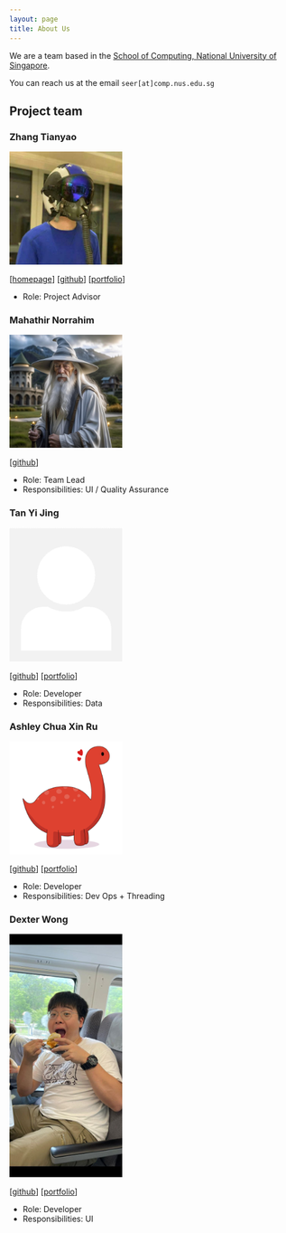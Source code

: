 ```yaml
---
layout: page
title: About Us
---
```


We are a team based in the [School of Computing, National University of Singapore](http://www.comp.nus.edu.sg).

You can reach us at the email `seer[at]comp.nus.edu.sg`

## Project team

### Zhang Tianyao

<img src="images/zhangtianyao1.png" width="200px">

[[homepage](https://github.com/ZHANGTIANYAO1)]
[[github](https://github.com/ZHANGTIANYAO1)]
[[portfolio](team/zhangtianyao1.md)]

* Role: Project Advisor

### Mahathir Norrahim

<img src="images/dabzpengu.png" width="200px">

[[github](https://github.com/dabzpengu)]

* Role: Team Lead
* Responsibilities: UI / Quality Assurance

### Tan Yi Jing

<img src="images/lalelulilulela.png" width="200px">

[[github](http://github.com/Lalelulilulela)] [[portfolio](team/lalelulilulela.md)]

* Role: Developer
* Responsibilities: Data

### Ashley Chua Xin Ru

<img src="images/ashley1.png" width="200px">

[[github](http://github.com/ashleyy2444)]
[[portfolio](team/ashley.md)]

* Role: Developer
* Responsibilities: Dev Ops + Threading

### Dexter Wong

<img src="images/dexter-wong.png" width="200px">

[[github](http://github.com/Dexter-Wong)]
[[portfolio](team/dexter.md)]

* Role: Developer
* Responsibilities: UI
